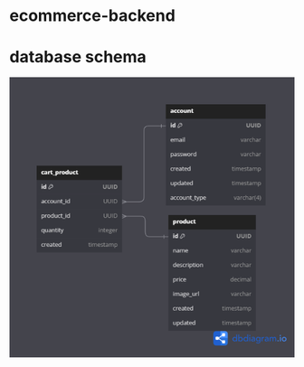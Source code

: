 # ecommerce-backend

# database schema

![ecommerce_db_schema](https://github.com/mrico417/ecommerce-backend/blob/main/schema_db.png)
